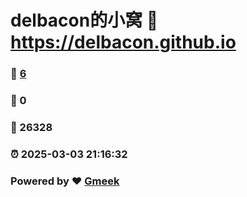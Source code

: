 # delbacon的小窝 :link: https://delbacon.github.io 
### :page_facing_up: [6](https://delbacon.github.io/tag.html) 
### :speech_balloon: 0 
### :hibiscus: 26328 
### :alarm_clock: 2025-03-03 21:16:32 
### Powered by :heart: [Gmeek](https://github.com/Meekdai/Gmeek)
